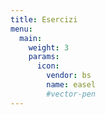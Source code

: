 ```yaml
---
title: Esercizi
menu:
  main:
    weight: 3
    params:
      icon:
        vendor: bs
        name: easel
        #vector-pen
---
```

